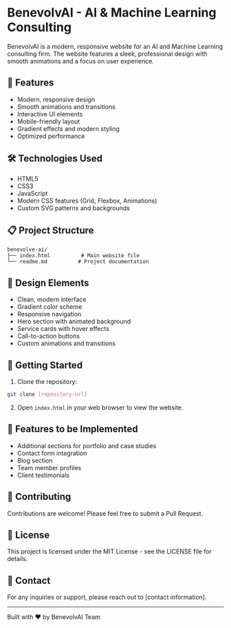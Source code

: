 # BenevolvAI - AI & Machine Learning Consulting

BenevolvAI is a modern, responsive website for an AI and Machine Learning consulting firm. The website features a sleek, professional design with smooth animations and a focus on user experience.

## 🚀 Features

- Modern, responsive design
- Smooth animations and transitions
- Interactive UI elements
- Mobile-friendly layout
- Gradient effects and modern styling
- Optimized performance

## 🛠️ Technologies Used

- HTML5
- CSS3
- JavaScript
- Modern CSS features (Grid, Flexbox, Animations)
- Custom SVG patterns and backgrounds

## 📋 Project Structure

```
benevolve-ai/
├── index.html          # Main website file
└── readme.md          # Project documentation
```

## 🎨 Design Elements

- Clean, modern interface
- Gradient color scheme
- Responsive navigation
- Hero section with animated background
- Service cards with hover effects
- Call-to-action buttons
- Custom animations and transitions

## 🚀 Getting Started

1. Clone the repository:
```bash
git clone [repository-url]
```

2. Open `index.html` in your web browser to view the website.

## 🎯 Features to be Implemented

- Additional sections for portfolio and case studies
- Contact form integration
- Blog section
- Team member profiles
- Client testimonials

## 🤝 Contributing

Contributions are welcome! Please feel free to submit a Pull Request.

## 📝 License

This project is licensed under the MIT License - see the LICENSE file for details.

## 👥 Contact

For any inquiries or support, please reach out to [contact information].

---

Built with ❤️ by BenevolvAI Team
